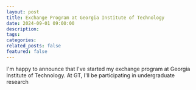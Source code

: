 ```yaml
---
layout: post
title: Exchange Program at Georgia Institute of Technology
date: 2024-09-01 09:00:00
description: 
tags: 
categories: 
related_posts: false
featured: false
---
```

I'm happy to announce that I've started my exchange program at Georgia Institute of Technology.
At GT, I'll be participating in undergraduate research 